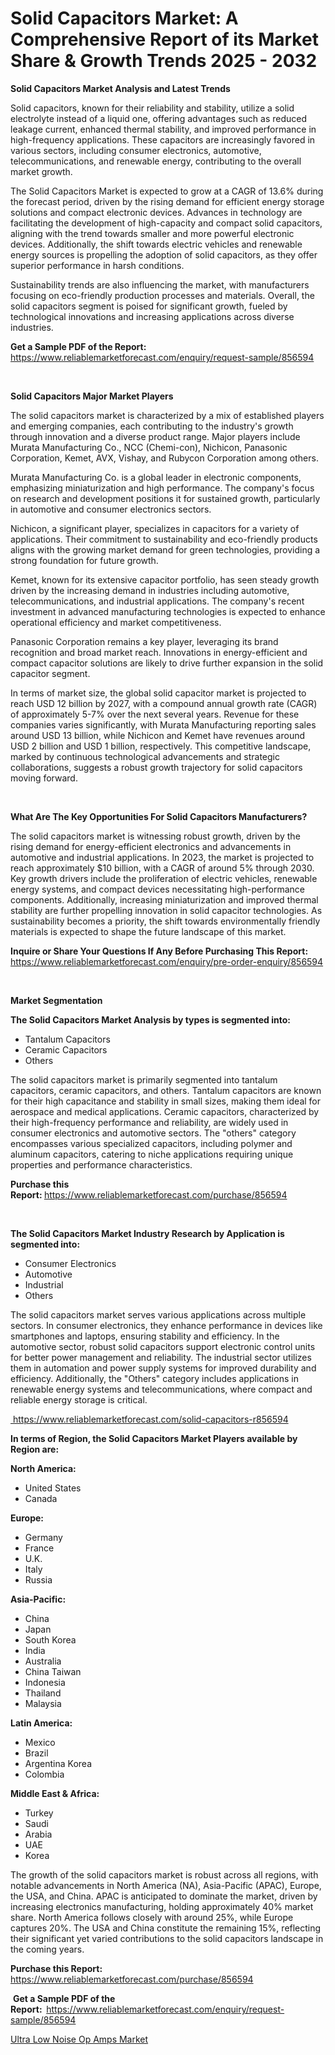 <p><h1>Solid Capacitors Market: A Comprehensive Report of its Market Share & Growth Trends 2025 - 2032</h1></p><p><strong>Solid Capacitors Market Analysis and Latest Trends</strong></p>
<p><p>Solid capacitors, known for their reliability and stability, utilize a solid electrolyte instead of a liquid one, offering advantages such as reduced leakage current, enhanced thermal stability, and improved performance in high-frequency applications. These capacitors are increasingly favored in various sectors, including consumer electronics, automotive, telecommunications, and renewable energy, contributing to the overall market growth.</p><p>The Solid Capacitors Market is expected to grow at a CAGR of 13.6% during the forecast period, driven by the rising demand for efficient energy storage solutions and compact electronic devices. Advances in technology are facilitating the development of high-capacity and compact solid capacitors, aligning with the trend towards smaller and more powerful electronic devices. Additionally, the shift towards electric vehicles and renewable energy sources is propelling the adoption of solid capacitors, as they offer superior performance in harsh conditions. </p><p>Sustainability trends are also influencing the market, with manufacturers focusing on eco-friendly production processes and materials. Overall, the solid capacitors segment is poised for significant growth, fueled by technological innovations and increasing applications across diverse industries.</p></p>
<p><strong>Get a Sample PDF of the Report:&nbsp;</strong> <a href="https://www.reliablemarketforecast.com/enquiry/request-sample/856594?utm_campaign=2603&utm_medium=2&utm_source=Github&utm_content=ia&utm_term=06042025&utm_id=solid-capacitors">https://www.reliablemarketforecast.com/enquiry/request-sample/856594</a></p>
<p>&nbsp;</p>
<p><strong>Solid Capacitors Major Market Players</strong></p>
<p><p>The solid capacitors market is characterized by a mix of established players and emerging companies, each contributing to the industry's growth through innovation and a diverse product range. Major players include Murata Manufacturing Co., NCC (Chemi-con), Nichicon, Panasonic Corporation, Kemet, AVX, Vishay, and Rubycon Corporation among others.</p><p>Murata Manufacturing Co. is a global leader in electronic components, emphasizing miniaturization and high performance. The company's focus on research and development positions it for sustained growth, particularly in automotive and consumer electronics sectors.</p><p>Nichicon, a significant player, specializes in capacitors for a variety of applications. Their commitment to sustainability and eco-friendly products aligns with the growing market demand for green technologies, providing a strong foundation for future growth.</p><p>Kemet, known for its extensive capacitor portfolio, has seen steady growth driven by the increasing demand in industries including automotive, telecommunications, and industrial applications. The company's recent investment in advanced manufacturing technologies is expected to enhance operational efficiency and market competitiveness.</p><p>Panasonic Corporation remains a key player, leveraging its brand recognition and broad market reach. Innovations in energy-efficient and compact capacitor solutions are likely to drive further expansion in the solid capacitor segment.</p><p>In terms of market size, the global solid capacitor market is projected to reach USD 12 billion by 2027, with a compound annual growth rate (CAGR) of approximately 5-7% over the next several years. Revenue for these companies varies significantly, with Murata Manufacturing reporting sales around USD 13 billion, while Nichicon and Kemet have revenues around USD 2 billion and USD 1 billion, respectively. This competitive landscape, marked by continuous technological advancements and strategic collaborations, suggests a robust growth trajectory for solid capacitors moving forward.</p></p>
<p>&nbsp;</p>
<p><strong>What Are The Key Opportunities For Solid Capacitors Manufacturers?</strong></p>
<p><p>The solid capacitors market is witnessing robust growth, driven by the rising demand for energy-efficient electronics and advancements in automotive and industrial applications. In 2023, the market is projected to reach approximately $10 billion, with a CAGR of around 5% through 2030. Key growth drivers include the proliferation of electric vehicles, renewable energy systems, and compact devices necessitating high-performance components. Additionally, increasing miniaturization and improved thermal stability are further propelling innovation in solid capacitor technologies. As sustainability becomes a priority, the shift towards environmentally friendly materials is expected to shape the future landscape of this market.</p></p>
<p><strong>Inquire or Share Your Questions If Any Before Purchasing This Report:</strong> <a href="https://www.reliablemarketforecast.com/enquiry/pre-order-enquiry/856594?utm_campaign=2603&utm_medium=2&utm_source=Github&utm_content=ia&utm_term=06042025&utm_id=solid-capacitors">https://www.reliablemarketforecast.com/enquiry/pre-order-enquiry/856594</a></p>
<p>&nbsp;</p>
<p><strong>Market Segmentation</strong></p>
<p><strong>The Solid Capacitors Market Analysis by types is segmented into:</strong></p>
<p><ul><li>Tantalum Capacitors</li><li>Ceramic Capacitors</li><li>Others</li></ul></p>
<p><p>The solid capacitors market is primarily segmented into tantalum capacitors, ceramic capacitors, and others. Tantalum capacitors are known for their high capacitance and stability in small sizes, making them ideal for aerospace and medical applications. Ceramic capacitors, characterized by their high-frequency performance and reliability, are widely used in consumer electronics and automotive sectors. The "others" category encompasses various specialized capacitors, including polymer and aluminum capacitors, catering to niche applications requiring unique properties and performance characteristics.</p></p>
<p><strong>Purchase this Report:&nbsp;</strong><a href="https://www.reliablemarketforecast.com/purchase/856594?utm_campaign=2603&utm_medium=2&utm_source=Github&utm_content=ia&utm_term=06042025&utm_id=solid-capacitors">https://www.reliablemarketforecast.com/purchase/856594</a></p>
<p>&nbsp;</p>
<p><strong>The Solid Capacitors Market Industry Research by Application is segmented into:</strong></p>
<p><ul><li>Consumer Electronics</li><li>Automotive</li><li>Industrial</li><li>Others</li></ul></p>
<p><p>The solid capacitors market serves various applications across multiple sectors. In consumer electronics, they enhance performance in devices like smartphones and laptops, ensuring stability and efficiency. In the automotive sector, robust solid capacitors support electronic control units for better power management and reliability. The industrial sector utilizes them in automation and power supply systems for improved durability and efficiency. Additionally, the "Others" category includes applications in renewable energy systems and telecommunications, where compact and reliable energy storage is critical.</p></p>
<p><a href="https://www.reliablemarketforecast.com/solid-capacitors-r856594?utm_campaign=2603&utm_medium=2&utm_source=Github&utm_content=ia&utm_term=06042025&utm_id=solid-capacitors">&nbsp;https://www.reliablemarketforecast.com/solid-capacitors-r856594</a></p>
<p><strong>In terms of Region, the Solid Capacitors Market Players available by Region are:</strong></p>
<p>
    <p> <strong> North America: </strong>
        <ul>
            <li>United States</li>
            <li>Canada</li>
        </ul>
        </p> 
    <p> <strong> Europe: </strong>
        <ul>
            <li>Germany</li>
            <li>France</li>
            <li>U.K.</li>
            <li>Italy</li>
            <li>Russia</li>
        </ul>
        </p> 
    <p> <strong> Asia-Pacific: </strong>
        <ul>
            <li>China</li>
            <li>Japan</li>
            <li>South Korea</li>
            <li>India</li>
            <li>Australia</li>
            <li>China Taiwan</li>
            <li>Indonesia</li>
            <li>Thailand</li>
            <li>Malaysia</li>
        </ul>
        </p> 
    <p> <strong> Latin America: </strong>
        <ul>
            <li>Mexico</li>
            <li>Brazil</li>
            <li>Argentina Korea</li>
            <li>Colombia</li>
        </ul>
        </p> 
    <p> <strong> Middle East & Africa: </strong>
        <ul>
            <li>Turkey</li>
            <li>Saudi</li>
            <li>Arabia</li>
            <li>UAE</li>
            <li>Korea</li>
        </ul>
    </p>
    </p>
<p><p>The growth of the solid capacitors market is robust across all regions, with notable advancements in North America (NA), Asia-Pacific (APAC), Europe, the USA, and China. APAC is anticipated to dominate the market, driven by increasing electronics manufacturing, holding approximately 40% market share. North America follows closely with around 25%, while Europe captures 20%. The USA and China constitute the remaining 15%, reflecting their significant yet varied contributions to the solid capacitors landscape in the coming years.</p></p>
<p><strong>Purchase this Report: </strong><a href="https://www.reliablemarketforecast.com/purchase/856594?utm_campaign=2603&utm_medium=2&utm_source=Github&utm_content=ia&utm_term=06042025&utm_id=solid-capacitors">https://www.reliablemarketforecast.com/purchase/856594</a></p>
<p>&nbsp;<strong>Get a Sample PDF of the Report:&nbsp;&nbsp;</strong><a href="https://www.reliablemarketforecast.com/enquiry/request-sample/856594?utm_campaign=2603&utm_medium=2&utm_source=Github&utm_content=ia&utm_term=06042025&utm_id=solid-capacitors">https://www.reliablemarketforecast.com/enquiry/request-sample/856594</a></p>
<p><strong></strong></p>
<p><p><a href="https://github.com/chungwimbu4/Market-Research-Report-List-1/blob/main/ultra-low-noise-op-amps-market.md?utm_campaign=2603&utm_medium=2&utm_source=Github&utm_content=ia&utm_term=06042025&utm_id=solid-capacitors">Ultra Low Noise Op Amps Market</a></p></p>